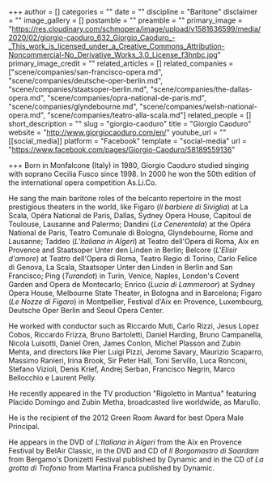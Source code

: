 +++
author = []
categories = ""
date = ""
discipline = "Baritone"
disclaimer = ""
image_gallery = []
postamble = ""
preamble = ""
primary_image = "https://res.cloudinary.com/schmopera/image/upload/v1581636599/media/2020/02/giorgio-caoduro_632_Giorgio_Caoduro_-_This_work_is_licensed_under_a_Creative_Commons_Attribution-Noncommercial-No_Derivative_Works_3.0_License_f3hnbc.jpg"
primary_image_credit = ""
related_articles = []
related_companies = ["scene/companies/san-francisco-opera.md", "scene/companies/deutsche-oper-berlin.md", "scene/companies/staatsoper-berlin.md", "scene/companies/the-dallas-opera.md", "scene/companies/opra-national-de-paris.md", "scene/companies/glyndebourne.md", "scene/companies/welsh-national-opera.md", "scene/companies/teatro-alla-scala.md"]
related_people = []
short_description = ""
slug = "giorgio-caoduro"
title = "Giorgio Caoduro"
website = "http://www.giorgiocaoduro.com/en/"
youtube_url = ""
[[social_media]]
platform = "Facebook"
template = "social-media"
url = "https://www.facebook.com/pages/Giorgio-Caoduro/58189559136"

+++
Born in Monfalcone (Italy) in 1980, Giorgio Caoduro studied singing with soprano Cecilia Fusco since 1998. In 2000 he won the 50th edition of the international opera competition As.Li.Co.

He sang the main baritone roles of the belcanto repertoire in the most prestigious theaters in the world, like Figaro (_Il barbiere di Siviglia_) at La Scala, Opéra National de Paris, Dallas, Sydney Opera House, Capitoul de Toulouse, Lausanne and Palermo; Dandini (_La Cenerentola_) at the Opéra National de Paris, Teatro Comunale di Bologna, Glyndebourne, Rome and Lausanne; Taddeo (_L'Italiana in Algeri_) at Teatro dell'Opera di Roma, Aix en Provence and Staatsoper Unter den Linden in Berlin; Belcore (_L'Elisir d'amore_) at Teatro dell'Opera di Roma, Teatro Regio di Torino, Carlo Felice di Genova, La Scala, Staatsoper Unter den Linden in Berlin and San Francisco; Ping (_Turandot_) in Turin, Venice, Naples, London's Covent Garden and Opera de Montecarlo; Enrico (_Lucia di Lammeroor_) at Sydney Opera House, Melbourne State Theater, in Bologna and in Barcelona; Figaro (_Le Nozze di Figaro_) in Montpellier, Festival d'Aix en Provence, Luxembourg, Deutsche Oper Berlin and Seoul Opera Center.

He worked with conductor such as Riccardo Muti, Carlo Rizzi, Jesus Lopez Cobos, Riccardo Frizza, Bruno Bartoletti, Daniel Harding, Bruno Campanella, Nicola Luisotti, Daniel Oren, James Conlon, Michel Plasson and Zubin Mehta, and directors like Pier Luigi Pizzi, Jerome Savary, Maurizio Scaparro, Massimo Ranieri, Irina Brook, Sir Peter Hall, Toni Servillo, Luca Ronconi, Stefano Vizioli, Denis Krief, Andrej Serban, Francisco Negrin, Marco Bellocchio e Laurent Pelly.

He recently appeared in the TV production "Rigoletto in Mantua" featuring Placido Domingo and Zubin Metha, broadcasted live worldwide, as Marullo.

He is the recipient of the 2012 Green Room Award for best Opera Male Principal.

He appears in the DVD of _L'Italiana in Algeri_ from the Aix en Provence Festival by BelAir Classic, in the DVD and CD of _Il Borgomastro di Saardam_ from Bergamo's Donizetti Festival published by Dynamic and in the CD of _La grotta di Trofonio_ from Martina Franca published by Dynamic.